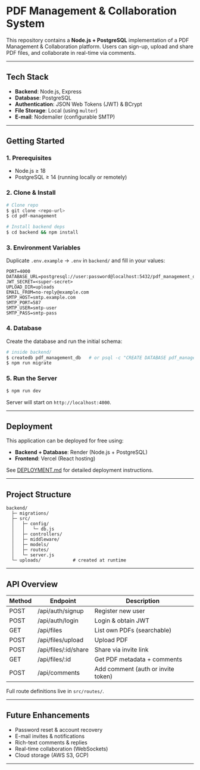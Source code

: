 # PDF Management & Collaboration System

This repository contains a **Node.js + PostgreSQL** implementation of a PDF Management & Collaboration platform. Users can sign-up, upload and share PDF files, and collaborate in real-time via comments.

---

## Tech Stack

* **Backend**: Node.js, Express
* **Database**: PostgreSQL
* **Authentication**: JSON Web Tokens (JWT) & BCrypt
* **File Storage**: Local (using `multer`) 
* **E-mail**: Nodemailer (configurable SMTP)

---

## Getting Started

### 1. Prerequisites

* Node.js ≥ 18
* PostgreSQL ≥ 14 (running locally or remotely)

### 2. Clone & Install

```bash
# Clone repo
$ git clone <repo-url>
$ cd pdf-management

# Install backend deps
$ cd backend && npm install
```

### 3. Environment Variables

Duplicate `.env.example` → `.env` in `backend/` and fill in your values:

```env
PORT=4000
DATABASE_URL=postgresql://user:password@localhost:5432/pdf_management_db
JWT_SECRET=<super-secret>
UPLOAD_DIR=uploads
EMAIL_FROM=no-reply@example.com
SMTP_HOST=smtp.example.com
SMTP_PORT=587
SMTP_USER=smtp-user
SMTP_PASS=smtp-pass
```

### 4. Database

Create the database and run the initial schema:

```bash
# inside backend/
$ createdb pdf_management_db   # or psql -c "CREATE DATABASE pdf_management_db;"
$ npm run migrate
```

### 5. Run the Server

```bash
$ npm run dev
```

Server will start on `http://localhost:4000`.

---

## Deployment

This application can be deployed for free using:
- **Backend + Database**: Render (Node.js + PostgreSQL)
- **Frontend**: Vercel (React hosting)

See [DEPLOYMENT.md](DEPLOYMENT.md) for detailed deployment instructions.

---

## Project Structure

```
backend/
  ├─ migrations/
  ├─ src/
  │   ├─ config/
  │   │   └─ db.js
  │   ├─ controllers/
  │   ├─ middleware/
  │   ├─ models/
  │   ├─ routes/
  │   └─ server.js
  └─ uploads/            # created at runtime
```

---

## API Overview

| Method | Endpoint | Description |
|--------|----------|-------------|
| POST   | /api/auth/signup | Register new user |
| POST   | /api/auth/login  | Login & obtain JWT |
| GET    | /api/files       | List own PDFs (searchable) |
| POST   | /api/files/upload| Upload PDF |
| POST   | /api/files/:id/share | Share via invite link |
| GET    | /api/files/:id   | Get PDF metadata + comments |
| POST   | /api/comments    | Add comment (auth or invite token) |

Full route definitions live in `src/routes/`.

---

## Future Enhancements

* Password reset & account recovery
* E-mail invites & notifications
* Rich-text comments & replies
* Real-time collaboration (WebSockets)
* Cloud storage (AWS S3, GCP)

---
